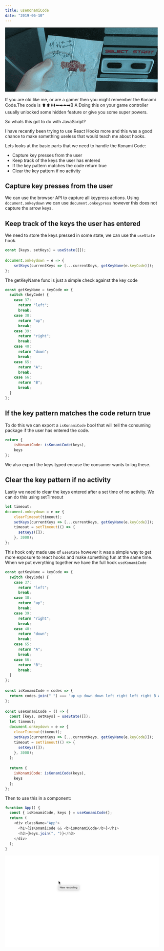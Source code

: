 ```yaml
---
title: useKonamiCode
date: "2019-06-10"
---
```


![Konami Code](./konami-code.gif)

If you are old like me, or are a gamer then you might remember the Konami Code.The code is
⬆️⬆️⬇️⬇️⬅️➡️⬅️➡️B A  Doing this on your game controller usually unlocked some hidden feature or give
you some super powers.

So whats this got to do with JavaScript?

I have recently been trying to use React Hooks more and this was a good chance to make something useless that would teach me
about hooks.

Lets looks at the basic parts that we need to handle the Konami Code:
- Capture key presses from the user
- Keep track of the keys the user has entered
- If the key pattern matches the code return true
- Clear the key pattern if no activity

## Capture key presses from the user

We can use the browser API to capture all keypress actions. Using `document.onkeydown` we can use `document.onkeypress` however
this does not capture the arrow keys.

## Keep track of the keys the user has entered

We need to store the keys pressed in some state, we can use the `useState` hook.

```javascript
const [keys, setKeys] = useState([]);

document.onkeydown = e => {
    setKeys(currentKeys => [...currentKeys, getKeyName(e.keyCode)]);
};
```

The getKeyName func is just a simple check against the key code

```javascript
const getKeyName = keyCode => {
  switch (keyCode) {
    case 37:
      return "left";
      break;
    case 38:
      return "up";
      break;
    case 39:
      return "right";
      break;
    case 40:
      return "down";
      break;
    case 65:
      return "A";
      break;
    case 66:
      return "B";
      break;
  }
};
```

## If the key pattern matches the code return true

To do this we can export a `isKonamiCode` bool that will tell the consuming package if the user has entered the code.

```javascript
return {
    isKonamiCode: isKonamiCode(keys),
    keys
};
```
We also export the keys typed encase the consumer wants to log these.

## Clear the key pattern if no activity

Lastly we need to clear the keys entered after a set time of no activity. We can do this using setTimeout

```javascript
let timeout;
document.onkeydown = e => {
    clearTimeout(timeout);
    setKeys(currentKeys => [...currentKeys, getKeyName(e.keyCode)]);
    timeout = setTimeout(() => {
      setKeys([]);
    }, 3000);
};
```

This hook only made use of `useState` however it was a simple way to get more exposure to react hooks and make something fun at the same time.
When we put everything together we have the full hook `useKonamiCode`

```javascript
const getKeyName = keyCode => {
  switch (keyCode) {
    case 37:
      return "left";
      break;
    case 38:
      return "up";
      break;
    case 39:
      return "right";
      break;
    case 40:
      return "down";
      break;
    case 65:
      return "A";
      break;
    case 66:
      return "B";
      break;
  }
};

const isKonamiCode = codes => {
  return codes.join(" ") === "up up down down left right left right B A";
};

const useKonamiCode = () => {
  const [keys, setKeys] = useState([]);
  let timeout;
  document.onkeydown = e => {
    clearTimeout(timeout);
    setKeys(currentKeys => [...currentKeys, getKeyName(e.keyCode)]);
    timeout = setTimeout(() => {
      setKeys([]);
    }, 3000);
  };

  return {
    isKonamiCode: isKonamiCode(keys),
    keys
  };
};
```

Then to use this in a component:

```javascript
function App() {
  const { isKonamiCode, keys } = useKonamiCode();
  return (
    <div className="App">
      <h1>{isKonamiCode && <b>isKonamiCode</b>}</h1>
      <h3>{keys.join(", ")}</h3>
    </div>
  );
}
```

![Component Use](./component-use.gif)

